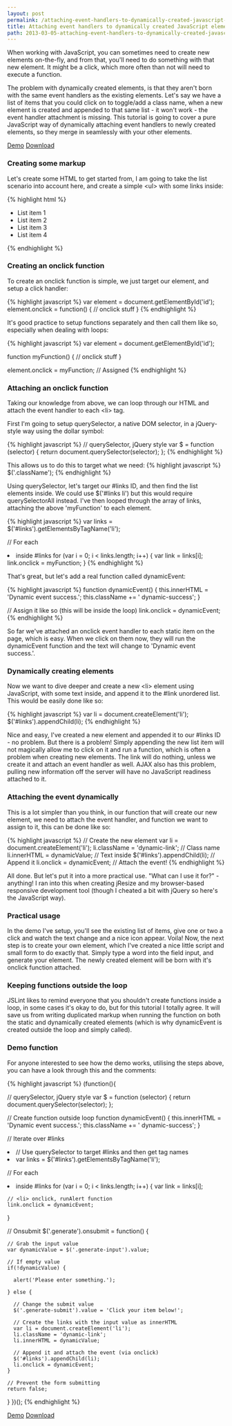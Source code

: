 ```yaml
---
layout: post
permalink: /attaching-event-handlers-to-dynamically-created-javascript-elements
title: Attaching event handlers to dynamically created JavaScript elements
path: 2013-03-05-attaching-event-handlers-to-dynamically-created-javascript-elements.md
---
```


When working with JavaScript, you can sometimes need to create new elements on-the-fly, and from that, you'll need to do something with that new element. It might be a click, which more often than not will need to execute a function.

The problem with dynamically created elements, is that they aren't born with the same event handlers as the existing elements. Let's say we have a list of items that you could click on to toggle/add a class name, when a new element is created and appended to that same list - it won't work - the event handler attachment is missing. This tutorial is going to cover a pure JavaScript way of dynamically attaching event handlers to newly created elements, so they merge in seamlessly with your other elements.

<div class="download-box">
  <a href="//toddmotto.com/labs/js-event-handlers" onclick="_gaq.push(['_trackEvent', 'Click', 'Demo JS Event Handlers, 'JS Event Handlers Demo']);">Demo</a>
  <a href="//toddmotto.com/labs/js-event-handlers/js-event-handlers.zip" onclick="_gaq.push(['_trackEvent', 'Click', 'Download JS Event Handlers, 'JS Event Handlers Download']);">Download</a>
</div>

### Creating some markup
Let's create some HTML to get started from, I am going to take the list scenario into account here, and create a simple &lt;ul&gt; with some links inside:

{% highlight html %}
<ul id="links">
    <li class="dynamic-link">List item 1</li>
    <li class="dynamic-link">List item 2</li>
    <li class="dynamic-link">List item 3</li>
    <li class="dynamic-link">List item 4</li>
</ul>
{% endhighlight %}

### Creating an onclick function
To create an onclick function is simple, we just target our element, and setup a click handler:

{% highlight javascript %}
var element = document.getElementById('id');
element.onclick = function() {
  // onclick stuff
}
{% endhighlight %}

It's good practice to setup functions separately and then call them like so, especially when dealing with loops:

{% highlight javascript %}
var element = document.getElementById('id');

function myFunction() {
  // onclick stuff
}

element.onclick = myFunction; // Assigned
{% endhighlight %}

### Attaching an onclick function

Taking our knowledge from above, we can loop through our HTML and attach the event handler to each &lt;li&gt; tag. 

First I'm going to setup querySelector, a native DOM selector, in a jQuery-style way using the dollar symbol:

{% highlight javascript %}
// querySelector, jQuery style
var $ = function (selector) {
  return document.querySelector(selector);
};
{% endhighlight %}

This allows us to do this to target what we need:
{% highlight javascript %}
$('.className');
{% endhighlight %}

Using querySelector, let's target our #links ID, and then find the list elements inside. We could use $('#links li') but this would require querySelectorAll instead. I've then looped through the array of links, attaching the above 'myFunction' to each element.

{% highlight javascript %}
var links = $('#links').getElementsByTagName('li');
      
// For each <li> inside #links
for (var i = 0; i < links.length; i++) {
  var link = links[i];
  link.onclick = myFunction;
}
{% endhighlight %}

That's great, but let's add a real function called dynamicEvent:

{% highlight javascript %}
function dynamicEvent() {
  this.innerHTML = 'Dynamic event success.';
  this.className += ' dynamic-success';
}

// Assign it like so (this will be inside the loop)
link.onclick = dynamicEvent;
{% endhighlight %}

So far we've attached an onclick event handler to each static item on the page, which is easy. When we click on them now, they will run the dynamicEvent function and the text will change to 'Dynamic event success.'.

### Dynamically creating elements
Now we want to dive deeper and create a new &lt;li&gt; element using JavaScript, with some text inside, and append it to the #link unordered list. This would be easily done like so:

{% highlight javascript %}
var li = document.createElement('li');
$('#links').appendChild(li);
{% endhighlight %}

Nice and easy, I've created a new element and appended it to our #links ID - no problem. But there is a problem! Simply appending the new list item will not magically allow me to click on it and run a function, which is often a problem when creating new elements. The link will do nothing, unless we create it and attach an event handler as well. AJAX also has this problem, pulling new information off the server will have no JavaScript readiness attached to it.

### Attaching the event dynamically
This is a lot simpler than you think, in our function that will create our new element, we need to attach the event handler, and function we want to assign to it, this can be done like so:

{% highlight javascript %}
// Create the new element
var li = document.createElement('li');
li.className = 'dynamic-link'; // Class name
li.innerHTML = dynamicValue; // Text inside
$('#links').appendChild(li); // Append it
li.onclick = dynamicEvent; // Attach the event!
{% endhighlight %}

All done. But let's put it into a more practical use. "What can I use it for?" - anything! I ran into this when creating jResize and my browser-based responsive development tool (though I cheated a bit with jQuery so here's the JavaScript way).

### Practical usage
In the demo I've setup, you'll see the existing list of items, give one or two a click and watch the text change and a nice icon appear. Voila! Now, the next step is to create your own element, which I've created a nice little script and small form to do exactly that. Simply type a word into the field input, and generate your element. The newly created element will be born with it's onclick function attached.

### Keeping functions outside the loop
JSLint likes to remind everyone that you shouldn't create functions inside a loop, in some cases it's okay to do, but for this tutorial I totally agree. It will save us from writing duplicated markup when running the function on both the static and dynamically created elements (which is why dynamicEvent is created outside the loop and simply called).

### Demo function
For anyone interested to see how the demo works, utilising the steps above, you can have a look through this and the comments:

{% highlight javascript %}
(function(){
    
  // querySelector, jQuery style
  var $ = function (selector) {
    return document.querySelector(selector);
  };
  
  // Create function outside loop
  function dynamicEvent() {
    this.innerHTML = 'Dynamic event success.';
    this.className += ' dynamic-success';
  }
  
  // Iterate over #links <li>
  // Use querySelector to target #links and then get tag names <li>
  var links = $('#links').getElementsByTagName('li');
  
  // For each <li> inside #links
  for (var i = 0; i < links.length; i++) {
    var link = links[i];
    
    // <li> onclick, runAlert function
    link.onclick = dynamicEvent;
  }
  
  // Onsubmit
  $('.generate').onsubmit = function() {
  
    // Grab the input value
    var dynamicValue = $('.generate-input').value;
    
    // If empty value
    if(!dynamicValue) {
    
      alert('Please enter something.');
      
    } else {
    
      // Change the submit value
      $('.generate-submit').value = 'Click your item below!';
      
      // Create the links with the input value as innerHTML
      var li = document.createElement('li');
      li.className = 'dynamic-link';
      li.innerHTML = dynamicValue;
      
      // Append it and attach the event (via onclick)
      $('#links').appendChild(li);
      li.onclick = dynamicEvent;
    }
    
    // Prevent the form submitting
    return false;
  }
})();
{% endhighlight %}

<div class="download-box">
  <a href="//toddmotto.com/labs/js-event-handlers" onclick="_gaq.push(['_trackEvent', 'Click', 'Demo JS Event Handlers, 'JS Event Handlers Demo']);">Demo</a>
  <a href="//toddmotto.com/labs/js-event-handlers/js-event-handlers.zip" onclick="_gaq.push(['_trackEvent', 'Click', 'Download JS Event Handlers, 'JS Event Handlers Download']);">Download</a>
</div>
